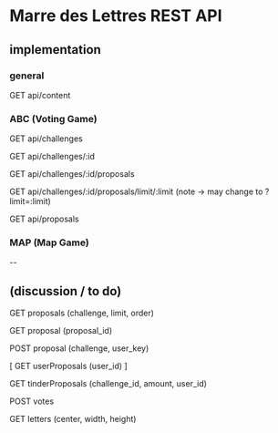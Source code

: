 # Marre des Lettres REST API

## implementation

### general

GET api/content

### ABC (Voting Game)

GET api/challenges

GET api/challenges/:id

GET api/challenges/:id/proposals

GET api/challenges/:id/proposals/limit/:limit (note -> may change to ?limit=:limit)

GET api/proposals

### MAP (Map Game)

--

## (discussion / to do)

GET proposals (challenge, limit, order)

GET proposal (proposal_id)

POST proposal (challenge, user_key)

[ GET userProposals (user_id) ]

GET tinderProposals (challenge_id, amount, user_id)

POST votes

GET letters (center, width, height)
